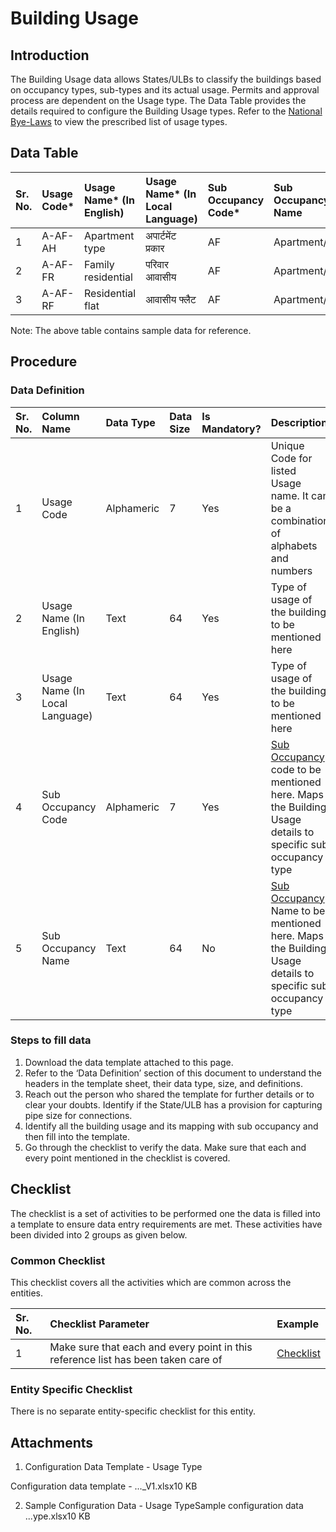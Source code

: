 # Building Usage

## Introduction <a id="Introduction"></a>

The Building Usage data allows States/ULBs to classify the buildings based on occupancy types, sub-types and its actual usage. Permits and approval process are dependent on the Usage type. The Data Table provides the details required to configure the Building Usage types. Refer to the [National Bye-Laws](http://mohua.gov.in/upload/uploadfiles/files/Chap-4.pdf) to view the prescribed list of usage types.

## Data Table <a id="Data-Table"></a>

| Sr. No. | Usage Code\* | Usage Name\* \(In English\) | Usage Name\* \(In Local Language\) | Sub Occupancy Code\* | Sub Occupancy Name |
| :--- | :--- | :--- | :--- | :--- | :--- |
| 1 | A-AF-AH | Apartment type | अपार्टमेंट प्रकार | AF | Apartment/Flat |
| 2  | A-AF-FR | Family residential | परिवार आवासीय | AF | Apartment/Flat |
| 3  | A-AF-RF | Residential flat | आवासीय फ्लैट | AF | Apartment/Flat |

Note: The above table contains sample data for reference.

## Procedure <a id="Procedure"></a>

### Data Definition <a id="Data-Definition"></a>

| Sr. No. | Column Name | Data Type | Data Size | Is Mandatory? | Description |
| :--- | :--- | :--- | :--- | :--- | :--- |
| 1 | Usage Code | Alphameric | 7 | Yes | Unique Code for listed Usage name. It can be a combination of alphabets and numbers |
| 2 | Usage Name \(In English\) | Text | 64 | Yes | Type of usage of the building to be mentioned here |
| 3 | Usage Name \(In Local Language\) | Text | 64 | Yes | Type of usage of the building to be mentioned here |
| 4 | Sub Occupancy Code | Alphameric | 7 | Yes | [Sub Occupancy](https://digit-discuss.atlassian.net/wiki/spaces/DO/pages/419889604/Sub+Occupancy) code to be mentioned here. Maps the Building Usage details to specific sub occupancy type |
| 5 | Sub Occupancy Name | Text | 64 | No | [Sub Occupancy](https://digit-discuss.atlassian.net/wiki/spaces/DO/pages/419889604/Sub+Occupancy) Name to be mentioned here. Maps the Building Usage details to specific sub occupancy type |

### Steps to fill data <a id="Steps-to-fill-data"></a>

1. Download the data template attached to this page.
2. Refer to the ‘Data Definition’ section of this document to understand the headers in the template sheet, their data type, size, and definitions.
3. Reach out the person who shared the template for further details or to clear your doubts. Identify if the State/ULB has a provision for capturing pipe size for connections.
4. Identify all the building usage and its mapping with sub occupancy and then fill into the template.
5. Go through the checklist to verify the data. Make sure that each and every point mentioned in the checklist is covered.

## Checklist <a id="Checklist"></a>

The checklist is a set of activities to be performed one the data is filled into a template to ensure data entry requirements are met. These activities have been divided into 2 groups as given below.

### Common Checklist <a id="Common-Checklist"></a>

This checklist covers all the activities which are common across the entities.

| Sr. No. | Checklist Parameter | Example |
| :--- | :--- | :--- |
| 1 | Make sure that each and every point in this reference list has been taken care of | [Checklist](https://digit-discuss.atlassian.net/wiki/spaces/DO/pages/502203140/Checklist) |

### Entity Specific Checklist <a id="Entity-Specific-Checklist"></a>

There is no separate entity-specific checklist for this entity.

## Attachments <a id="Attachments"></a>

1. Configuration Data Template - Usage Type

Configuration data template - ...\_V1.xlsx10 KB

2. Sample Configuration Data - Usage TypeSample configuration data ...ype.xlsx10 KB

